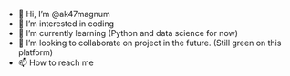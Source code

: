 - 👋 Hi, I’m @ak47magnum
- 👀 I’m interested in coding 
- 🌱 I’m currently learning (Python and data science for now)
- 💞️ I’m looking to collaborate on project in the future. (Still green on this platform)
- 📫 How to reach me 

<!---
ak47magnum/ak47magnum is a ✨ special ✨ repository because its `README.md` (this file) appears on your GitHub profile.
You can click the Preview link to take a look at your changes.
--->
